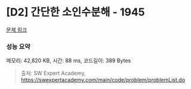 # [D2] 간단한 소인수분해 - 1945 

[문제 링크](https://swexpertacademy.com/main/code/problem/problemDetail.do?contestProbId=AV5Pl0Q6ANQDFAUq) 

### 성능 요약

메모리: 42,820 KB, 시간: 88 ms, 코드길이: 389 Bytes



> 출처: SW Expert Academy, https://swexpertacademy.com/main/code/problem/problemList.do